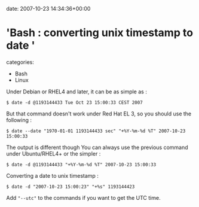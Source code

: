 


date: 2007-10-23 14:34:36+00:00


# 'Bash : converting unix timestamp to date '

categories:
- Bash
- Linux


Under Debian or RHEL4 and later, it can be as simple as :

`$ date -d @1193144433
Tue Oct 23 15:00:33 CEST 2007`

But that command doesn't work under Red Hat EL 3, so you should use the following :

`$ date --date "1970-01-01 1193144433 sec" "+%Y-%m-%d %T"
2007-10-23 15:00:33`

The output is different though
You can always use the previous command under Ubuntu/RHEL4+ or the simpler :

`$ date -d @1193144433 "+%Y-%m-%d %T"
2007-10-23 15:00:33`

Converting a date to unix timestamp :

`$ date -d "2007-10-23 15:00:23" "+%s"
1193144423`


Add `"--utc"` to the commands if you want to get the UTC time.
